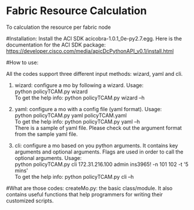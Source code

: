 Fabric Resource Calculation
====================

To calculation the resource per fabric node

#Installation:
Install the ACI SDK acicobra-1.0.1_0e-py2.7.egg.
Here is the documentation for the ACI SDK package:
https://developer.cisco.com/media/apicDcPythonAPI_v0.1/install.html

#How to use:

All the codes support three different input methods: wizard, yaml and cli.

1. wizard: configure a mo by following a wizard. Usage: 
<br>python policyTCAM.py wizard
<br>To get the help info: python policyTCAM.py wizard –h

2. yaml: configure a mo with a config file (yaml format). Usage:
<br>python policyTCAM.py yaml policyTCAM.yaml
<br>To get the help info: python policyTCAM.py yaml –h
<br>There is a sample of yaml file. Please check out the argument format from the sample yaml file.

3. cli: configure a mo based on you python arguments.  It contains key arguments and optional arguments. Flags are used in order to call the optional arguments. Usage:
<br>python policyTCAM.py cli 172.31.216.100 admin ins3965! -n 101 102 -t '5 mins' 
<br>To get the help info: python policyTCAM.py cli –h


#What are those codes:
createMo.py: the basic class/module. It also contains useful functions that help programmers for writing their customized scripts.


